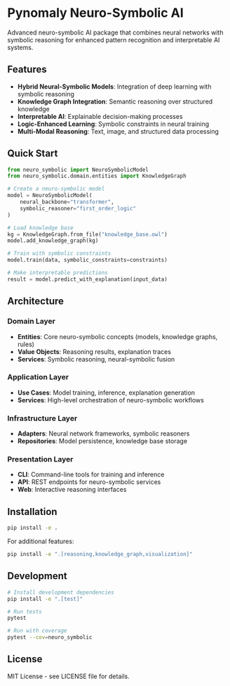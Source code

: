 # Pynomaly Neuro-Symbolic AI

Advanced neuro-symbolic AI package that combines neural networks with symbolic reasoning for enhanced pattern recognition and interpretable AI systems.

## Features

- **Hybrid Neural-Symbolic Models**: Integration of deep learning with symbolic reasoning
- **Knowledge Graph Integration**: Semantic reasoning over structured knowledge
- **Interpretable AI**: Explainable decision-making processes
- **Logic-Enhanced Learning**: Symbolic constraints in neural training
- **Multi-Modal Reasoning**: Text, image, and structured data processing

## Quick Start

```python
from neuro_symbolic import NeuroSymbolicModel
from neuro_symbolic.domain.entities import KnowledgeGraph

# Create a neuro-symbolic model
model = NeuroSymbolicModel(
    neural_backbone="transformer",
    symbolic_reasoner="first_order_logic"
)

# Load knowledge base
kg = KnowledgeGraph.from_file("knowledge_base.owl")
model.add_knowledge_graph(kg)

# Train with symbolic constraints
model.train(data, symbolic_constraints=constraints)

# Make interpretable predictions
result = model.predict_with_explanation(input_data)
```

## Architecture

### Domain Layer
- **Entities**: Core neuro-symbolic concepts (models, knowledge graphs, rules)
- **Value Objects**: Reasoning results, explanation traces
- **Services**: Symbolic reasoning, neural-symbolic fusion

### Application Layer
- **Use Cases**: Model training, inference, explanation generation
- **Services**: High-level orchestration of neuro-symbolic workflows

### Infrastructure Layer
- **Adapters**: Neural network frameworks, symbolic reasoners
- **Repositories**: Model persistence, knowledge base storage

### Presentation Layer
- **CLI**: Command-line tools for training and inference
- **API**: REST endpoints for neuro-symbolic services
- **Web**: Interactive reasoning interfaces

## Installation

```bash
pip install -e .
```

For additional features:
```bash
pip install -e ".[reasoning,knowledge_graph,visualization]"
```

## Development

```bash
# Install development dependencies
pip install -e ".[test]"

# Run tests
pytest

# Run with coverage
pytest --cov=neuro_symbolic
```

## License

MIT License - see LICENSE file for details.
